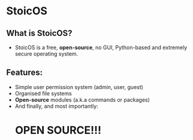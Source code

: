 # StoicOS

## What is StoicOS?
- StoicOS is a free, **open-source**, no GUI, Python-based and extremely secure operating system.
## Features:
- Simple user permission system (admin, user, guest)
- Organised file systems
- **Open-source** modules (a.k.a commands or packages)
- And finally, and most importantly:
  # **OPEN SOURCE!!!**
